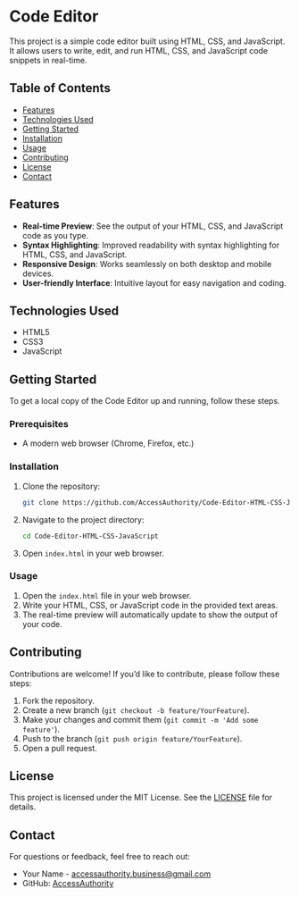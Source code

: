 # Code Editor

This project is a simple code editor built using HTML, CSS, and JavaScript. It allows users to write, edit, and run HTML, CSS, and JavaScript code snippets in real-time.

## Table of Contents

- [Features](#features)
- [Technologies Used](#technologies-used)
- [Getting Started](#getting-started)
- [Installation](#installation)
- [Usage](#usage)
- [Contributing](#contributing)
- [License](#license)
- [Contact](#contact)

## Features

- **Real-time Preview**: See the output of your HTML, CSS, and JavaScript code as you type.
- **Syntax Highlighting**: Improved readability with syntax highlighting for HTML, CSS, and JavaScript.
- **Responsive Design**: Works seamlessly on both desktop and mobile devices.
- **User-friendly Interface**: Intuitive layout for easy navigation and coding.

## Technologies Used

- HTML5
- CSS3
- JavaScript

## Getting Started

To get a local copy of the Code Editor up and running, follow these steps.

### Prerequisites

- A modern web browser (Chrome, Firefox, etc.)

### Installation

1. Clone the repository:
   ```bash
   git clone https://github.com/AccessAuthority/Code-Editor-HTML-CSS-JavaScript.git
   ```

2. Navigate to the project directory:
   ```bash
   cd Code-Editor-HTML-CSS-JavaScript
   ```

3. Open `index.html` in your web browser.

### Usage

1. Open the `index.html` file in your web browser.
2. Write your HTML, CSS, or JavaScript code in the provided text areas.
3. The real-time preview will automatically update to show the output of your code.

## Contributing

Contributions are welcome! If you’d like to contribute, please follow these steps:

1. Fork the repository.
2. Create a new branch (`git checkout -b feature/YourFeature`).
3. Make your changes and commit them (`git commit -m 'Add some feature'`).
4. Push to the branch (`git push origin feature/YourFeature`).
5. Open a pull request.

## License

This project is licensed under the MIT License. See the [LICENSE](LICENSE) file for details.

## Contact

For questions or feedback, feel free to reach out:

- Your Name - [accessauthority.business@gmail.com](accessauthority.business@gmail.com)
- GitHub: [AccessAuthority](https://github.com/AccessAuthority)
